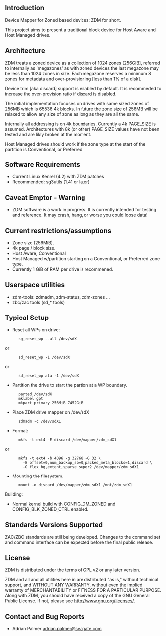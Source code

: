
## Introduction

Device Mapper for Zoned based devices: ZDM for short.

This project aims to present a traditional block device for Host Aware and
Host Managed drives.

## Architecture

ZDM treats a zoned device as a collection of 1024 zones [256GiB],
referred to internally as 'megazones' as with zoned devices the last
megazone may be less than 1024 zones in size. Each megazone reserves a
minimum 8 zones for metadata and over-provisioning [less than 1% of a disk].

Device trim [aka discard] support is enabled by default. It is recommeded
to increase the over-provision ratio if discard is disabled.

The initial implementation focuses on drives with same sized zones of
256MB which is 65536 4k blocks. In future the zone size of 256MB will
be relaxed to allow any size of zone as long as they are all the same.

Internally all addressing is on 4k boundaries. Currently a 4k PAGE_SIZE is
assumed. Architectures with 8k (or other) PAGE_SIZE values have not been
tested and are likly broken at the moment.

Host Managed drives should work if the zone type at the start of the partition
is Conventional, or Preferred.

## Software Requirements

  - Current Linux Kenrel (4.2) with ZDM patches
  - Recommended: sg3utils (1.41 or later)

## Caveat Emptor - Warning

  - ZDM software is a work in progress. It is currently intended for testing
    and reference. It may crash, hang, or worse you could loose data!

## Current restrictions/assumptions

  - Zone size (256MiB).
  - 4k page / block size.
  - Host Aware, Conventional
  - Host Managed w/partition starting on a Conventional, or Preferred zone type.
  - Currently 1 GiB of RAM per drive is recommened.

## Userspace utilities
  - zdm-tools: zdmadm, zdm-status, zdm-zones ...
  - zbc/zac tools (sd_* tools)

## Typical Setup

  - Reset all WPs on drive:
```
      sg_reset_wp --all /dev/sdX
```
or
```
      sd_reset_wp -1 /dev/sdX
```
or
```
      sd_reset_wp ata -1 /dev/sdX
```

  - Partition the drive to start the partion at a WP boundary.
```
      parted /dev/sdX
      mklabel gpt
      mkpart primary 256MiB 7452GiB
```

  - Place ZDM drive mapper on /dev/sdX
```
      zdmadm -c /dev/sdX1
```

  - Format:
```
      mkfs -t ext4 -E discard /dev/mapper/zdm_sdX1
```
or
```
      mkfs -t ext4 -b 4096 -g 32768 -G 32 \
        -E offset=0,num_backup_sb=0,packed_meta_blocks=1,discard \
        -O flex_bg,extent,sparse_super2 /dev/mapper/zdm_sdX1
```

  - Mounting the filesystem.
```
      mount -o discard /dev/mapper/zdm_sdX1 /mnt/zdm_sdX1
```
 
Building:
  - Normal kernel build with CONFIG_DM_ZONED and CONFIG_BLK_ZONED_CTRL enabled.

## Standards Versions Supported

ZAC/ZBC standards are still being developed. Changes to the command set and
command interface can be expected before the final public release.

## License

ZDM is distributed under the terms of GPL v2 or any later version.

ZDM and all and all utilities here in are distributed "as is," without technical
support, and WITHOUT ANY WARRANTY, without even the implied warranty of
MERCHANTABILITY or FITNESS FOR A PARTICULAR PURPOSE. Along with ZDM, you should
have received a copy of the GNU General Public License.
If not, please see http://www.gnu.org/licenses/.

## Contact and Bug Reports

 - Adrian Palmer [adrian.palmer@seagate.com](mailto:adrian.palmer@seagate.com)
 
